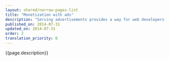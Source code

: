 ```yaml
---
layout: shared/narrow-pages-list
title: "Monetization with ads"
description: "Serving advertisements provides a way for web developers to make their content and site free while still earning money. Learn how ads work and how to serve responsive ads on your site."
published_on: 2014-07-31
updated_on: 2014-07-31
order: 2
translation_priority: 0
---
```


<p class="intro">
  {{page.description}}
</p>
